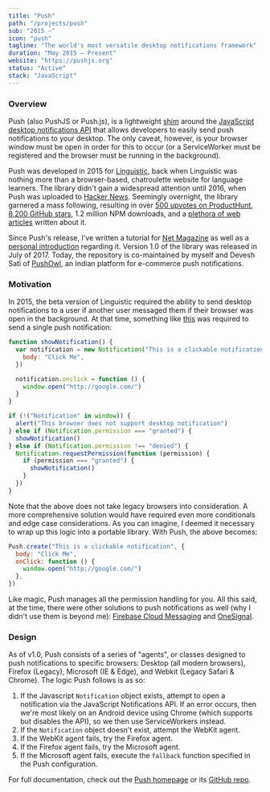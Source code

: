 ```yaml
---
title: "Push"
path: "/projects/push"
sub: "2015 –"
icon: "push"
tagline: "The world's most versatile desktop notifications framework"
duration: "May 2015 – Present"
website: "https://pushjs.org"
status: "Active"
stack: "JavaScript"
---
```


### Overview

Push (also PushJS or Push.js), is a lightweight [shim](<https://en.wikipedia.org/wiki/Shim_(computing)>) around the [JavaScript desktop notifications API](https://developer.mozilla.org/en-US/docs/Web/API/notification) that allows developers to easily send push notifications to your desktop. The only caveat, however, is your browser window must be open in order for this to occur (or a ServiceWorker must be registered and the browser must be running in the background).

Push was developed in 2015 for [Linguistic](/projects/linguistic), back when Linguistic was nothing more than a browser-based, chatroulette website for language learners. The library didn't gain a widespread attention until 2016, when Push was uploaded to [Hacker News](https://news.ycombinator.com/item?id=11715918). Seemingly overnight, the library garnered a mass following, resulting in over [500 upvotes on ProductHunt](https://www.producthunt.com/posts/push-js), [8,200 GitHub stars](https://github.com/Nickersoft/push/stargazers), 1.2 million NPM downloads, and a [plethora of web articles](https://github.com/Nickersoft/push.js/wiki/Resources) written about it.

Since Push's release, I've written a tutorial for [Net Magazine](https://www.creativebloq.com/net-magazine) as well as a [personal introduction](https://blog.tylernickerson.com/push-js-an-introduction-49291ac986e8) regarding it. Version 1.0 of the library was released in July of 2017. Today, the repository is co-maintained by myself and Devesh Sati of [PushOwl](https://pushowl.com/), an Indian platform for e-commerce push notifications.

### Motivation

In 2015, the beta version of Linguistic required the ability to send desktop notifications to a user if another user messaged them if their browser was open in the background. At that time, something like [this](https://stackoverflow.com/a/27325377) was required to send a single push notification:

```javascript
function showNotification() {
  var notification = new Notification("This is a clickable notification", {
    body: "Click Me",
  })

  notification.onclick = function () {
    window.open("http://google.com/")
  }
}

if (!("Notification" in window)) {
  alert("This browser does not support desktop notification")
} else if (Notification.permission === "granted") {
  showNotification()
} else if (Notification.permission !== "denied") {
  Notification.requestPermission(function (permission) {
    if (permission === "granted") {
      showNotification()
    }
  })
}
```

Note that the above does not take legacy browsers into consideration. A more comprehensive solution would have required even more conditionals and edge case considerations. As you can imagine, I deemed it necessary to wrap up this logic into a portable library. With Push, the above becomes:

```javascript
Push.create("This is a clickable notification", {
  body: "Click Me",
  onClick: function () {
    window.open("http://google.com/")
  },
})
```

Like magic, Push manages all the permission handling for you. All this said, at the time, there were other solutions to push notifications as well (why I didn't use them is beyond me): [Firebase Cloud Messaging](https://firebase.google.com/docs/cloud-messaging/js/client) and [OneSignal](https://onesignal.com/).

### Design

As of v1.0, Push consists of a series of "agents", or classes designed to push notifications to specific browsers: Desktop (all modern browsers), Firefox (Legacy), Microsoft (IE & Edge), and Webkit (Legacy Safari & Chrome). The logic Push follows is as so:

1. If the Javascript `Notification` object exists, attempt to open a notification via the JavaScript Notifications API. If an error occurs, then we're most likely on an Android device using Chrome (which supports but disables the API), so we then use ServiceWorkers instead.
2. If the `Notification` object doesn't exist, attempt the WebKit agent.
3. If the WebKit agent fails, try the Firefox agent.
4. If the Firefox agent fails, try the Microsoft agent.
5. If the Microsoft agent fails, execute the `fallback` function specified in the Push configuration.

For full documentation, check out the [Push homepage](https://pushjs.org) or its [GitHub repo](https://github.com/Nickersoft/push.js).
